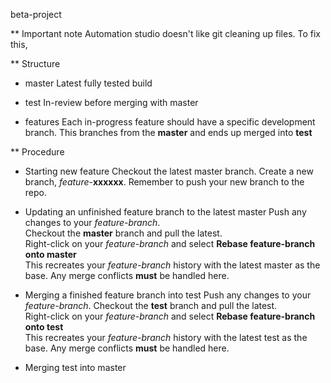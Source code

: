 beta-project

** Important note
Automation studio doesn't like git cleaning up files. 
To fix this, 

** Structure
* master
Latest fully tested build  

* test
In-review before merging with master

* features
Each in-progress feature should have a specific development branch. 
This branches from the **master** and ends up merged into **test**

** Procedure
* Starting new feature
Checkout the latest master branch. Create a new branch, *feature*-**xxxxxx**.
Remember to push your new branch to the repo.

* Updating an unfinished feature branch to the latest master
Push any changes to your *feature-branch*.  
Checkout the **master** branch and pull the latest.  
Right-click on your *feature-branch* and select **Rebase feature-branch onto master**  
This recreates your *feature-branch* history with the latest master as the base. 
Any merge conflicts **must** be handled here.

* Merging a finished feature branch into test
Push any changes to your *feature-branch*.
Checkout the **test** branch and pull the latest.  
Right-click on your *feature-branch* and select **Rebase feature-branch onto test**  
This recreates your *feature-branch* history with the latest test as the base. 
Any merge conflicts **must** be handled here.

* Merging test into master
